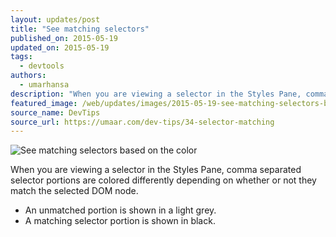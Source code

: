 ```yaml
---
layout: updates/post
title: "See matching selectors"
published_on: 2015-05-19
updated_on: 2015-05-19
tags:
  - devtools
authors:
  - umarhansa
description: "When you are viewing a selector in the Styles Pane, comma separated selector portions are colored differently depending on whether or not they match the selected DOM node."
featured_image: /web/updates/images/2015-05-19-see-matching-selectors-based-on-the-color/selector-matching.gif
source_name: DevTips
source_url: https://umaar.com/dev-tips/34-selector-matching
---
```

<img src="/web/updates/images/2015-05-19-see-matching-selectors-based-on-the-color/selector-matching.gif" alt="See matching selectors based on the color">

When you are viewing a selector in the Styles Pane, comma separated selector portions are colored differently depending on whether or not they match the selected DOM node.

<ul>
<li>An unmatched portion is shown in a light grey.</li>
<li>A matching selector portion is shown in black.</li>
</ul>
